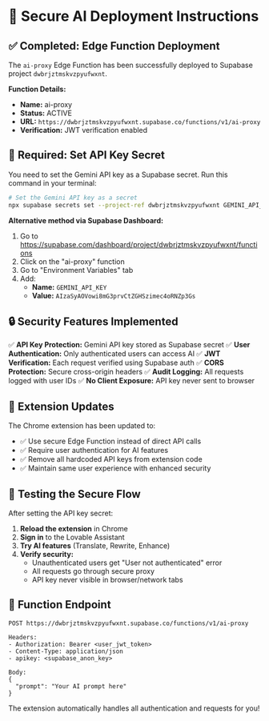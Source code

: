 # 🚀 Secure AI Deployment Instructions

## ✅ Completed: Edge Function Deployment

The `ai-proxy` Edge Function has been successfully deployed to Supabase project `dwbrjztmskvzpyufwxnt`.

**Function Details:**
- **Name:** ai-proxy
- **Status:** ACTIVE
- **URL:** `https://dwbrjztmskvzpyufwxnt.supabase.co/functions/v1/ai-proxy`
- **Verification:** JWT verification enabled

## 🔑 Required: Set API Key Secret

You need to set the Gemini API key as a Supabase secret. Run this command in your terminal:

```bash
# Set the Gemini API key as a secret
npx supabase secrets set --project-ref dwbrjztmskvzpyufwxnt GEMINI_API_KEY=AIzaSyAOVowi8mG3prvCtZGHSzimec4oRNZp3Gs
```

**Alternative method via Supabase Dashboard:**
1. Go to https://supabase.com/dashboard/project/dwbrjztmskvzpyufwxnt/functions
2. Click on the "ai-proxy" function
3. Go to "Environment Variables" tab
4. Add:
   - **Name:** `GEMINI_API_KEY`
   - **Value:** `AIzaSyAOVowi8mG3prvCtZGHSzimec4oRNZp3Gs`

## 🔒 Security Features Implemented

✅ **API Key Protection:** Gemini API key stored as Supabase secret
✅ **User Authentication:** Only authenticated users can access AI
✅ **JWT Verification:** Each request verified using Supabase auth
✅ **CORS Protection:** Secure cross-origin headers
✅ **Audit Logging:** All requests logged with user IDs
✅ **No Client Exposure:** API key never sent to browser

## 📡 Extension Updates

The Chrome extension has been updated to:
- ✅ Use secure Edge Function instead of direct API calls
- ✅ Require user authentication for AI features
- ✅ Remove all hardcoded API keys from extension code
- ✅ Maintain same user experience with enhanced security

## 🧪 Testing the Secure Flow

After setting the API key secret:

1. **Reload the extension** in Chrome
2. **Sign in** to the Lovable Assistant
3. **Try AI features** (Translate, Rewrite, Enhance)
4. **Verify security:**
   - Unauthenticated users get "User not authenticated" error
   - All requests go through secure proxy
   - API key never visible in browser/network tabs

## 🎯 Function Endpoint

```
POST https://dwbrjztmskvzpyufwxnt.supabase.co/functions/v1/ai-proxy

Headers:
- Authorization: Bearer <user_jwt_token>
- Content-Type: application/json
- apikey: <supabase_anon_key>

Body:
{
  "prompt": "Your AI prompt here"
}
```

The extension automatically handles all authentication and requests for you!